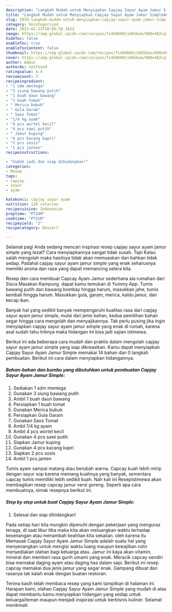 ```yaml
---
description: "Langkah Mudah untuk Menyiapkan Capjay Sayur Ayam Jamur SimpleAnti Ribet"
title: "Langkah Mudah untuk Menyiapkan Capjay Sayur Ayam Jamur SimpleAnti Ribet"
slug: 2039-langkah-mudah-untuk-menyiapkan-capjay-sayur-ayam-jamur-simpleanti-ribet
category: Uncategorized
date: 2023-01-23T20:05:58.161Z
image: https://img-global.cpcdn.com/recipes/fc4d4660c1d65bae/680x482cq70/capjay-sayur-ayam-jamur-simple-foto-resep-utama.jpg
hideToc: false
enableToc: true
enableTocContent: false
thumbnail: https://img-global.cpcdn.com/recipes/fc4d4660c1d65bae/680x482cq70/capjay-sayur-ayam-jamur-simple-foto-resep-utama.jpg
cover: https://img-global.cpcdn.com/recipes/fc4d4660c1d65bae/680x482cq70/capjay-sayur-ayam-jamur-simple-foto-resep-utama.jpg
author: Admin
authorAv: notfound
ratingvalue: 4.4
reviewcount: 3
recipeingredient:
- "1 sdm mentega"
- "3 siung bawang putih"
- "1 buah daun bawang"
- "1 buah tomat"
- " Merica bubuk"
- " Gula Garam"
- " Saos Tomat"
- "1/4 kg ayam"
- "4 pcs wortel kecil"
- "4 pcs sawi putih"
- " Jamur kuping"
- "4 pcs kacang kapri"
- "2 pcs sosis"
- "1 pcs janten"
recipeinstructions:

- "Sudah jadi dan siap dihidangkan!"
categories:
- Resep
tags:
- capjay
- sayur
- ayam

katakunci: capjay sayur ayam 
nutrition: 128 calories
recipecuisine: Indonesian
preptime: "PT24M"
cooktime: "PT31M"
recipeyield: "2"
recipecategory: Dessert

---
```



Selamat pagi Anda sedang mencari inspirasi resep capjay sayur ayam jamur simple yang lezat? Cara menyiapkannya sangat tidak susah. Tapi Kalau salah mengolah maka hasilnya tidak akan memuaskan dan bahkan tidak sedap. Padahal capjay sayur ayam jamur simple yang enak seharusnya memiliki aroma dan rasa yang dapat memancing selera kita.


Resep dan cara membuat Capcay Ayam Jamur sederhana ala rumahan dari Sisca ️Masakan Kampung ️ dapat kamu temukan di Yummy App. Tumis bawang putih dan bawang bombay hingga harum, masukkan jahe, tumis kembali hingga harum. Masukkan gula, garam, merica, kaldu jamur, dan kecap ikan.

Banyak hal yang sedikit banyak mempengaruhi kualitas rasa dari capjay sayur ayam jamur simple, mulai dari jenis bahan, kedua pemilihan bahan segar hingga cara mengolah dan menyajikannya. Tak perlu pusing jika ingin menyiapkan capjay sayur ayam jamur simple yang enak di rumah, karena asal sudah tahu triknya maka hidangan ini bisa jadi sajian istimewa.


Berikut ini ada beberapa cara mudah dan praktis dalam mengolah capjay sayur ayam jamur simple yang siap dikreasikan. Kamu dapat menyiapkan Capjay Sayur Ayam Jamur Simple memakai 14 bahan dan 0 langkah pembuatan. Berikut ini cara dalam menyiapkan hidangannya.

<!--inarticleads1-->

##### Bahan-bahan dan bumbu yang dibutuhkan untuk pembuatan Capjay Sayur Ayam Jamur Simple:

1. Sediakan 1 sdm mentega
1. Gunakan 3 siung bawang putih
1. Ambil 1 buah daun bawang
1. Persiapkan 1 buah tomat
1. Gunakan  Merica bubuk
1. Persiapkan  Gula Garam
1. Gunakan  Saos Tomat
1. Ambil 1/4 kg ayam
1. Ambil 4 pcs wortel kecil
1. Gunakan 4 pcs sawi putih
1. Siapkan  Jamur kuping
1. Gunakan 4 pcs kacang kapri
1. Siapkan 2 pcs sosis
1. Ambil 1 pcs janten


Tumis ayam sampai matang atau berubah warna. Capcay kuah lebih mirip dengan sayur sop karena memang kuahnya yang banyak, sementara capcay tumis memilliki lebih sedikit kuah. Nah kali ini ResepIstimewa akan membagikan resep capcay jamur versi goreng. Seperti apa cara membuatnya, simak resepnya berikut ini. 

<!--inarticleads2-->

##### Step by step untuk buat Capjay Sayur Ayam Jamur Simple:


1. Selesai dan siap dihidangkan!

Pada setiap hari kita mungkin dipenuhi dengan pekerjaan yang menguras tenaga, di saat libur tiba maka kita akan meluangkan waktu terhadap kesenangan atau menambah keahlian kita sekalian. oleh karena itu Memasak Capjay Sayur Ayam Jamur Simple adalah suatu hal yang menyenangkan untuk mengisi waktu luang maupun kewajiban rutin menyediakan olahan bagi keluarga atau. Jamur ini kaya akan vitamin, mineral dan memberi rasa gurih umami yang enak. Meracik capcay sendiri bisa memakai daging ayam atau daging has dalam sapi. Berikut ini resep capcay memakai dua jenis jamur yang segar enak. Gampang dibuat dan rasanya tak kalah enak dengan buatan restoran. 

Terima kasih telah membaca resep yang kami tampilkan di halaman ini. Harapan kami, olahan Capjay Sayur Ayam Jamur Simple yang mudah di atas dapat membantu kamu menyiapkan hidangan yang sedap untuk keluarga/teman maupun menjadi inspirasi untuk berbisnis kuliner. Selamat menikmati
